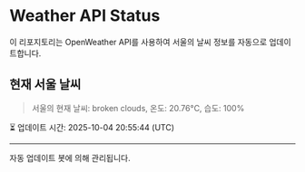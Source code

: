 
# Weather API Status

이 리포지토리는 OpenWeather API를 사용하여 서울의 날씨 정보를 자동으로 업데이트합니다.

## 현재 서울 날씨
> 서울의 현재 날씨: broken clouds, 온도: 20.76°C, 습도: 100%

⏳ 업데이트 시간: 2025-10-04 20:55:44 (UTC)

---
자동 업데이트 봇에 의해 관리됩니다.
